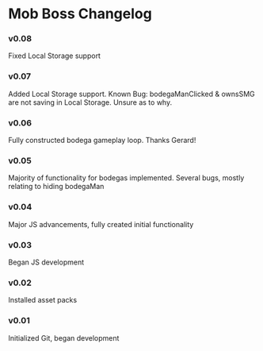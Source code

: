 # Mob Boss Changelog

### v0.08
Fixed Local Storage support

### v0.07
Added Local Storage support. Known Bug: bodegaManClicked & ownsSMG are not saving in Local Storage. Unsure as to why.

### v0.06
Fully constructed bodega gameplay loop. Thanks Gerard!

### v0.05
Majority of functionality for bodegas implemented. Several bugs, mostly relating to hiding bodegaMan

### v0.04
Major JS advancements, fully created initial functionality

### v0.03
Began JS development

### v0.02
Installed asset packs

### v0.01
Initialized Git, began development